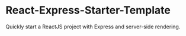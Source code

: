 # React-Express-Starter-Template
Quickly start a ReactJS project with Express and server-side rendering.
